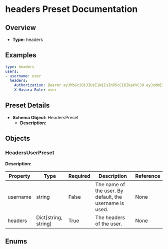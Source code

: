 
# headers Preset Documentation

## Overview
- **Type:** headers

## Examples

```yaml
type: headers
users:
- username: user
  headers:
    Authorization: Bearer eyJhbGciOiJIUzI1NiIsInR5cCI6IkpXVCJ9.eyJzdWIiOiIxMiIsIm5hbWUiOiJ1c2VyIiwiaWF0IjoxNT
    X-Hasura-Role: user

```


## Preset Details
- **Schema Object:** HeadersPreset
  - **Description:** 

## Objects

### HeadersUserPreset
**Description:** 

| Property | Type | Required | Description | Reference |
|----------|------|----------|-------------|-----------|
| username | string | False | The name of the user. By default, the username is used. | None |
| headers | Dict[string, string] | True | The headers of the user. | None |



## Enums

